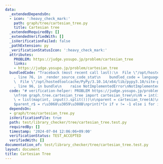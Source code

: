 ```yaml
---
data:
  _extendedDependsOn:
  - icon: ':heavy_check_mark:'
    path: graph/tree/cartesian_tree.py
    title: Cartesian tree
  _extendedRequiredBy: []
  _extendedVerifiedWith: []
  _isVerificationFailed: false
  _pathExtension: py
  _verificationStatusIcon: ':heavy_check_mark:'
  attributes:
    PROBLEM: https://judge.yosupo.jp/problem/cartesian_tree
    links:
    - https://judge.yosupo.jp/problem/cartesian_tree
  bundledCode: "Traceback (most recent call last):\n  File \"/opt/hostedtoolcache/PyPy/3.10.14/x64/lib/pypy3.10/site-packages/onlinejudge_verify/documentation/build.py\"\
    , line 76, in _render_source_code_stat\n    bundled_code = language.bundle(\n\
    \  File \"/opt/hostedtoolcache/PyPy/3.10.14/x64/lib/pypy3.10/site-packages/onlinejudge_verify/languages/python.py\"\
    , line 96, in bundle\n    raise NotImplementedError\nNotImplementedError\n"
  code: "# verification-helper: PROBLEM https://judge.yosupo.jp/problem/cartesian_tree\n\
    \nfrom graph.tree.cartesian_tree import cartesian_tree\n\nN = int(input())\nA\
    \ = list(map(int, input().split()))\n\nparent = cartesian_tree(A)\n# \u6839\u306F\
    $parent_r$ = r\u3068\u3059\u308B\nprint(*[v if v != -1 else i for i, v in enumerate(parent)])\n"
  dependsOn:
  - graph/tree/cartesian_tree.py
  isVerificationFile: true
  path: test/library_checker/tree/cartesian_tree.test.py
  requiredBy: []
  timestamp: '2024-07-04 12:06:06+09:00'
  verificationStatus: TEST_ACCEPTED
  verifiedWith: []
documentation_of: test/library_checker/tree/cartesian_tree.test.py
layout: document
title: Cartesian Tree
---
```

